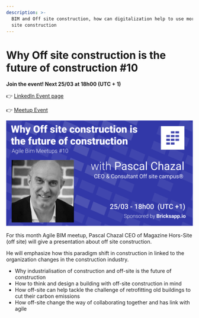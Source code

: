 ```yaml
---
description: >-
  BIM and Off site construction, how can digitalization help to use more Off
  site construction
---
```


# Why Off site construction is the future of construction \#10

**Join the event! Next 25/03 at 18h00 \(UTC + 1\)**

👉 [LinkedIn Event page](https://www.linkedin.com/events/6752725838732558336/)

👉 [Meetup Event ](https://www.meetup.com/fr-FR/collaborative-architecture/events/276812998/)

![](../.gitbook/assets/why-off-site-construction-is-the-future-of-construction.png)

For this month Agile BIM meetup, Pascal Chazal CEO of Magazine Hors-Site \(off site\) will give a presentation about off site construction.

He will emphasize how this paradigm shift in construction in linked to the organization changes in the construction industry.

* Why industrialisation of construction and off-site is the future of construction
* How to think and design a building with off-site construction in mind
* How off-site can help tackle the challenge of retrofitting old buildings to cut their carbon emissions
* How off-site change the way of collaborating together and has link with agile

